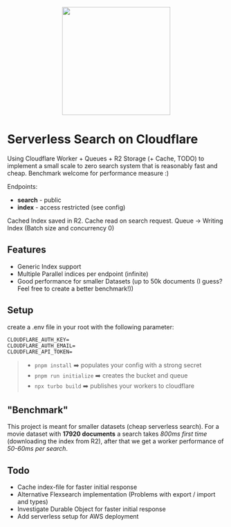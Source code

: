<a href="https://tm9657.de?ref=github"><p align="center"><img width=250 src="https://cdn.tm9657.de/tm9657/images/serverless_search.png" /></p></a>

# Serverless Search on Cloudflare
Using Cloudflare Worker + Queues + R2 Storage (+ Cache, TODO) to implement a small scale to zero search system that is reasonably fast and cheap.
Benchmark welcome for performance measure :)

Endpoints:
- **search**   - public
- **index**    - access restricted (see config)

Cached Index saved in R2. Cache read on search request. 
Queue -> Writing Index (Batch size and concurrency 0)

## Features
- Generic Index support
- Multiple Parallel indices per endpoint (infinite)
- Good performance for smaller Datasets (up to 50k documents (I guess? Feel free to create a better benchmark!))

## Setup
create a .env file in your root with the following parameter: 
```
CLOUDFLARE_AUTH_KEY=
CLOUDFLARE_AUTH_EMAIL=
CLOUDFLARE_API_TOKEN=
```

> - `pnpm install` ➡️ populates your config with a strong secret
> - `pnpm run initialize` ➡️ creates the bucket and queue
> - `npx turbo build` ➡️ publishes your workers to cloudflare

## "Benchmark"
This project is meant for smaller datasets (cheap serverless search).
For a movie dataset with **17920 documents** a search takes *800ms first time* (downloading the index from R2), after that we get a worker performance of *50-60ms per search*.

## Todo
- Cache index-file for faster initial response
- Alternative Flexsearch implementation (Problems with export / import and types)
- Investigate Durable Object for faster initial response
- Add serverless setup for AWS deployment